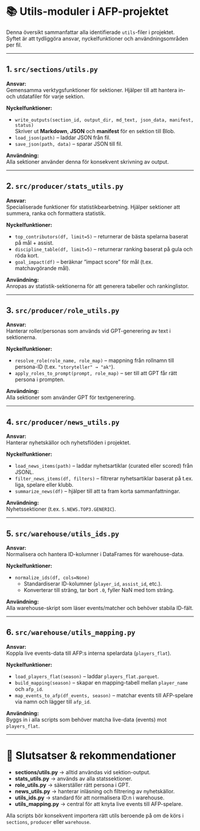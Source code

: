 # 📚 Utils-moduler i AFP-projektet

Denna översikt sammanfattar alla identifierade `utils`-filer i projektet.  
Syftet är att tydliggöra ansvar, nyckelfunktioner och användningsområden per fil.

---

## 1. `src/sections/utils.py`

**Ansvar:**  
Gemensamma verktygsfunktioner för sektioner. Hjälper till att hantera in- och utdatafiler för varje sektion.

**Nyckelfunktioner:**
- `write_outputs(section_id, output_dir, md_text, json_data, manifest, status)`  
  Skriver ut **Markdown**, **JSON** och **manifest** för en sektion till Blob.  
- `load_json(path)` – laddar JSON från fil.  
- `save_json(path, data)` – sparar JSON till fil.  

**Användning:**  
Alla sektioner använder denna för konsekvent skrivning av output.

---

## 2. `src/producer/stats_utils.py`

**Ansvar:**  
Specialiserade funktioner för statistikbearbetning. Hjälper sektioner att summera, ranka och formattera statistik.

**Nyckelfunktioner:**
- `top_contributors(df, limit=5)` – returnerar de bästa spelarna baserat på mål + assist.  
- `discipline_table(df, limit=5)` – returnerar ranking baserat på gula och röda kort.  
- `goal_impact(df)` – beräknar ”impact score” för mål (t.ex. matchavgörande mål).  

**Användning:**  
Anropas av statistik-sektionerna för att generera tabeller och rankinglistor.

---

## 3. `src/producer/role_utils.py`

**Ansvar:**  
Hanterar roller/personas som används vid GPT-generering av text i sektionerna.

**Nyckelfunktioner:**
- `resolve_role(role_name, role_map)` – mappning från rollnamn till persona-ID (t.ex. `"storyteller" → "ak"`).  
- `apply_roles_to_prompt(prompt, role_map)` – ser till att GPT får rätt persona i prompten.  

**Användning:**  
Alla sektioner som använder GPT för textgenerering.

---

## 4. `src/producer/news_utils.py`

**Ansvar:**  
Hanterar nyhetskällor och nyhetsflöden i projektet.

**Nyckelfunktioner:**
- `load_news_items(path)` – laddar nyhetsartiklar (curated eller scored) från JSONL.  
- `filter_news_items(df, filters)` – filtrerar nyhetsartiklar baserat på t.ex. liga, spelare eller klubb.  
- `summarize_news(df)` – hjälper till att ta fram korta sammanfattningar.  

**Användning:**  
Nyhetssektioner (t.ex. `S.NEWS.TOP3.GENERIC`).

---

## 5. `src/warehouse/utils_ids.py`

**Ansvar:**  
Normalisera och hantera ID-kolumner i DataFrames för warehouse-data.

**Nyckelfunktioner:**
- `normalize_ids(df, cols=None)`  
  - Standardiserar ID-kolumner (`player_id`, `assist_id`, etc.).  
  - Konverterar till sträng, tar bort `.0`, fyller NaN med tom sträng.  

**Användning:**  
Alla warehouse-skript som läser events/matcher och behöver stabila ID-fält.

---

## 6. `src/warehouse/utils_mapping.py`

**Ansvar:**  
Koppla live events-data till AFP:s interna spelardata (`players_flat`).

**Nyckelfunktioner:**
- `load_players_flat(season)` – laddar `players_flat.parquet`.  
- `build_mapping(season)` – skapar en mapping-tabell mellan `player_name` och `afp_id`.  
- `map_events_to_afp(df_events, season)` – matchar events till AFP-spelare via namn och lägger till `afp_id`.  

**Användning:**  
Byggs in i alla scripts som behöver matcha live-data (events) mot `players_flat`.

---

# 📌 Slutsatser & rekommendationer

- **sections/utils.py** → alltid användas vid sektion-output.  
- **stats_utils.py** → används av alla statssektioner.  
- **role_utils.py** → säkerställer rätt persona i GPT.  
- **news_utils.py** → hanterar inläsning och filtrering av nyhetskällor.  
- **utils_ids.py** → standard för att normalisera ID:n i warehouse.  
- **utils_mapping.py** → central för att knyta live events till AFP-spelare.  

Alla scripts bör konsekvent importera rätt utils beroende på om de körs i `sections`, `producer` eller `warehouse`.

